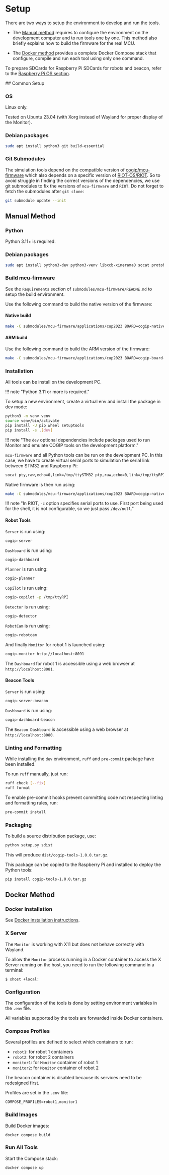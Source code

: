 # Setup

There are two ways to setup the environment to develop and run the tools.

- The [Manual method](#manual-method) requires to configure the environment on the development computer and to run tools one by one.
This method also briefly explains how to build the firmware for the real MCU.

- The [Docker method](#docker-method) provides a complete Docker Compose stack that configure, compile and run each tool using only one command.

To prepare SDCards for Raspberry Pi SDCards for robots and beacon, refer to the [Raspberry Pi OS section](raspios.md).

## Common Setup

### OS

Linux only.

Tested on Ubuntu 23.04 (with Xorg instead of Wayland for proper display of the Monitor).

### Debian packages

```bash
sudo apt install python3 git build-essential
```

### Git Submodules

The simulation tools depend on the compatible version of [cogip/mcu-firmware](https://github.com/cogip/mcu-firmware) which also depends on a specific version of [RIOT-OS/RIOT](https://github.com/RIOT-OS/RIOT). So to avoid struggle in finding the correct versions of the dependencies, we use git submodules to fix the versions of `mcu-firmware` and `RIOT`.
Do not forget to fetch the submodules after `git clone`:

```bash
git submodule update --init
```

## Manual Method

### Python

Python 3.11+ is required.

### Debian packages

```bash
sudo apt install python3-dev python3-venv libxcb-xinerama0 socat protobuf-compiler build-essential swig cmake pkg-config
```

### Build mcu-firmware

See the `Requirements` section of `submodules/mcu-firmware/README.md` to setup the build environment.

Use the following command to build the native version of the firmware:

#### Native build

```bash
make -C submodules/mcu-firmware/applications/cup2023 BOARD=cogip-native
```

#### ARM build

Use the following command to build the ARM version of the firmware:

```bash
make -C submodules/mcu-firmware/applications/cup2023 BOARD=cogip-board-ng
```

### Installation

All tools can be install on the development PC.

!!! note "Python 3.11 or more is required."

To setup a new environment, create a virtual env and install the package in dev mode:

```bash
python3 -m venv venv
source venv/bin/activate
pip install -U pip wheel setuptools
pip install -e .[dev]
```

!!! note "The `dev` optional dependencies include packages used to run Monitor and emulate COGIP tools on the development platform."

`mcu-firmware` and all Python tools can be run on the development PC.
In this case, we have to create virtual serial ports to simulation the serial link between STM32 and Raspberry Pi:

```bash
socat pty,raw,echo=0,link=/tmp/ttySTM32 pty,raw,echo=0,link=/tmp/ttyRPI
```

Native firmware is then run using:

```bash
make -C submodules/mcu-firmware/applications/cup2023 BOARD=cogip-native PORT="-c /dev/null -c /tmp/ttySTM32" term
```

!!! note "In RIOT, `-c` option specifies serial ports to use. First port being used for the shell, it is not configurable, so we just pass `/dev/null`."

#### Robot Tools

`Server` is run using:

```bash
cogip-server
```

`Dashboard` is run using:

```bash
cogip-dashboard
```

`Planner` is run using:

```bash
cogip-planner
```

`Copilot` is run using:

```bash
cogip-copilot -p /tmp/ttyRPI
```

`Detector` is run using:

```bash
cogip-detector
```

`RobotCam` is run using:

```bash
cogip-robotcam
```

And finally `Monitor` for robot 1 is launched using:

```bash
cogip-monitor http://localhost:8091
```

The `Dashboard` for robot 1 is accessible using a web browser at `http://localhost:8081`.

#### Beacon Tools

`Server` is run using:

```bash
cogip-server-beacon
```

`Dashboard` is run using:

```bash
cogip-dashboard-beacon
```

The `Beacon Dashboard` is accessible using a web browser at `http://localhost:8080`.


### Linting and Formatting

While installing the `dev` environment, `ruff` and `pre-commit` package have been installed.

To run `ruff` manually, just run:

```bash
ruff check [--fix]
ruff format
```

To enable pre-commit hooks prevent committing code not respecting linting and formatting rules, run:

```bash
pre-commit install
```

### Packaging

To build a source distribution package, use:

```bash
python setup.py sdist
```

This will produce `dist/cogip-tools-1.0.0.tar.gz`.

This package can be copied to the Raspberry Pi and installed to deploy the Python tools:

```bash
pip install cogip-tools-1.0.0.tar.gz
```

## Docker Method

### Docker Installation

See [Docker installation instructions](https://docs.docker.com/engine/install/).

### X Server

The `Monitor` is working with X11 but does not behave correctly with Wayland.

To allow the `Monitor` process running in a Docker container to access the X Server running on the host,
you need to run the following command in a terminal:

`$ xhost +local:`

### Configuration

The configuration of the tools is done by setting environment variables in the `.env` file.

All variables supported by the tools are forwarded inside Docker containers.

### Compose Profiles

Several profiles are defined to select which containers to run:

- `robot1`: for robot 1 containers
- `robot2`: for robot 2 containers
- `monitor1`: for `Monitor` container of robot 1
- `monitor2`: for `Monitor` container of robot 2

The beacon container is disabled because its services need to be redesigned first.

Profiles are set in the `.env` file:

`COMPOSE_PROFILES=robot1,monitor1`

### Build Images

Build Docker images:

`docker compose build`

### Run All Tools

Start the Compose stack:

`docker compose up`
